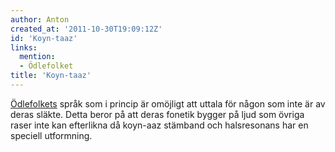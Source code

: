 ```yaml
---
author: Anton
created_at: '2011-10-30T19:09:12Z'
id: 'Koyn-taaz'
links:
  mention:
  - Ödlefolket
title: 'Koyn-taaz'
---
```


[Ödlefolkets] språk som i princip är omöjligt att uttala för någon som inte är av deras släkte.
Detta beror på att deras fonetik bygger på ljud som övriga raser inte kan efterlikna då koyn-aaz
stämband och halsresonans har en speciell utformning.

  [Ödlefolkets]: Ödlefolket

